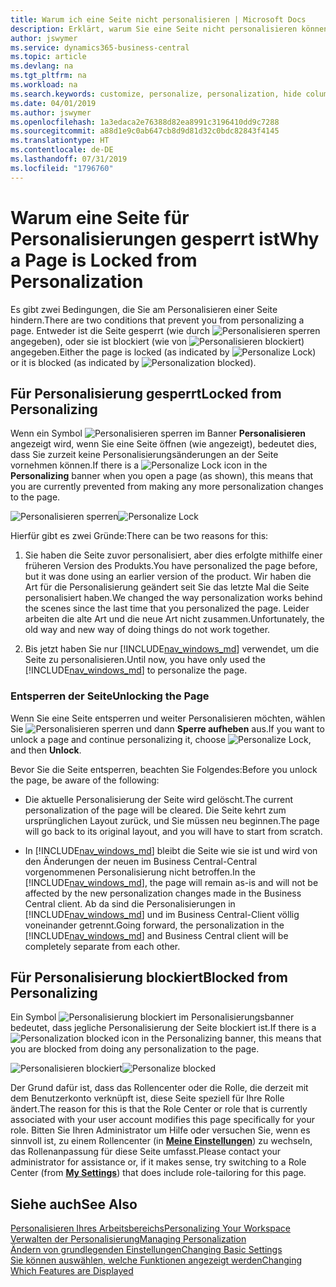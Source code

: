 ```yaml
---
title: Warum ich eine Seite nicht personalisieren | Microsoft Docs
description: Erklärt, warum Sie eine Seite nicht personalisieren können und was Sie tun können, um sie zu entsperren, sodass Sie sie anpassen können.
author: jswymer
ms.service: dynamics365-business-central
ms.topic: article
ms.devlang: na
ms.tgt_pltfrm: na
ms.workload: na
ms.search.keywords: customize, personalize, personalization, hide columns, remove fields, move fields
ms.date: 04/01/2019
ms.author: jswymer
ms.openlocfilehash: 1a3edaca2e76388d82ea8991c3196410dd9c7288
ms.sourcegitcommit: a88d1e9c0ab647cb8d9d81d32c0bdc82843f4145
ms.translationtype: HT
ms.contentlocale: de-DE
ms.lasthandoff: 07/31/2019
ms.locfileid: "1796760"
---
```

# <a name="why-a-page-is-locked-from-personalization"></a><span data-ttu-id="97a2e-103">Warum eine Seite für Personalisierungen gesperrt ist</span><span class="sxs-lookup"><span data-stu-id="97a2e-103">Why a Page is Locked from Personalization</span></span>

<span data-ttu-id="97a2e-104">Es gibt zwei Bedingungen, die Sie am Personalisieren einer Seite hindern.</span><span class="sxs-lookup"><span data-stu-id="97a2e-104">There are two conditions that prevent you from personalizing a page.</span></span> <span data-ttu-id="97a2e-105">Entweder ist die Seite gesperrt (wie durch ![Personalisieren sperren](media/personalization-lock-icon.png "Personalisieren sperren") angegeben), oder sie ist blockiert (wie von ![Personalisieren blockiert](media/personalization-blocked-icon.png "Personalisieren blockiert")) angegeben.</span><span class="sxs-lookup"><span data-stu-id="97a2e-105">Either the page is locked (as indicated by ![Personalize Lock](media/personalization-lock-icon.png "Personalize lock")) or it is blocked (as indicated by ![Personalization blocked](media/personalization-blocked-icon.png "Personalization blocked")).</span></span>

## <a name="locked-from-personalizing"></a><span data-ttu-id="97a2e-106">Für Personalisierung gesperrt</span><span class="sxs-lookup"><span data-stu-id="97a2e-106">Locked from Personalizing</span></span>

<span data-ttu-id="97a2e-107">Wenn ein Symbol ![Personalisieren sperren](media/personalization-lock-icon.png "Personalisieren sperren") im Banner **Personalisieren** angezeigt wird, wenn Sie eine Seite öffnen (wie angezeigt), bedeutet dies, dass Sie zurzeit keine Personalisierungsänderungen an der Seite vornehmen können.</span><span class="sxs-lookup"><span data-stu-id="97a2e-107">If there is a ![Personalize Lock](media/personalization-lock-icon.png "Personalize lock") icon in the **Personalizing** banner when you open a page (as shown), this means that you are currently prevented from making any more personalization changes to the page.</span></span>

<span data-ttu-id="97a2e-108">![Personalisieren sperren](media/personalization-locked.png "Personalisieren sperren")</span><span class="sxs-lookup"><span data-stu-id="97a2e-108">![Personalize Lock](media/personalization-locked.png "Personalize lock")</span></span>


<!-- This is because we changed the way personalization works behind the scenes since the last time that you personalized the page. Unfortunately, the old way and new of doing things do not work together.

The page currently includes the last personalization changes that you made. If you want to continue personalizing the page, then you can choose the lock icon and then **Unlock**. Just be aware that if you choose to unlock the page, the current personalization of the page will be cleared, and you will have to start from scratch.
-->

<span data-ttu-id="97a2e-109">Hierfür gibt es zwei Gründe:</span><span class="sxs-lookup"><span data-stu-id="97a2e-109">There can be two reasons for this:</span></span>

1. <span data-ttu-id="97a2e-110">Sie haben die Seite zuvor personalisiert, aber dies erfolgte mithilfe einer früheren Version des Produkts.</span><span class="sxs-lookup"><span data-stu-id="97a2e-110">You have personalized the page before, but it was done using an earlier version of the product.</span></span> <span data-ttu-id="97a2e-111">Wir haben die Art für die Personalisierung geändert seit Sie das letzte Mal die Seite personalisiert haben.</span><span class="sxs-lookup"><span data-stu-id="97a2e-111">We changed the way personalization works behind the scenes since the last time that you personalized the page.</span></span> <span data-ttu-id="97a2e-112">Leider arbeiten die alte Art und die neue Art nicht zusammen.</span><span class="sxs-lookup"><span data-stu-id="97a2e-112">Unfortunately, the old way and new way of doing things do not work together.</span></span>

2. <span data-ttu-id="97a2e-113">Bis jetzt haben Sie nur [!INCLUDE[nav_windows_md](includes/nav_windows_md.md)] verwendet, um die Seite zu personalisieren.</span><span class="sxs-lookup"><span data-stu-id="97a2e-113">Until now, you have only used the [!INCLUDE[nav_windows_md](includes/nav_windows_md.md)] to personalize the page.</span></span>

### <a name="unlocking-the-page"></a><span data-ttu-id="97a2e-114">Entsperren der Seite</span><span class="sxs-lookup"><span data-stu-id="97a2e-114">Unlocking the Page</span></span>

<span data-ttu-id="97a2e-115">Wenn Sie eine Seite entsperren und weiter Personalisieren möchten, wählen Sie ![Personalisieren sperren](media/personalization-lock-icon.png "Personalisieren sperren") und dann **Sperre aufheben** aus.</span><span class="sxs-lookup"><span data-stu-id="97a2e-115">If you want to unlock a page and continue personalizing it, choose ![Personalize Lock](media/personalization-lock-icon.png "Personalize lock"), and then **Unlock**.</span></span>  

<span data-ttu-id="97a2e-116">Bevor Sie die Seite entsperren, beachten Sie Folgendes:</span><span class="sxs-lookup"><span data-stu-id="97a2e-116">Before you unlock the page, be aware of the following:</span></span>

- <span data-ttu-id="97a2e-117">Die aktuelle Personalisierung der Seite wird gelöscht.</span><span class="sxs-lookup"><span data-stu-id="97a2e-117">The current personalization of the page will be cleared.</span></span> <span data-ttu-id="97a2e-118">Die Seite kehrt zum ursprünglichen Layout zurück, und Sie müssen neu beginnen.</span><span class="sxs-lookup"><span data-stu-id="97a2e-118">The page will go back to its original layout, and you will have to start from scratch.</span></span>

- <span data-ttu-id="97a2e-119">In [!INCLUDE[nav_windows_md](includes/nav_windows_md.md)] bleibt die Seite wie sie ist und wird von den Änderungen der neuen im Business Central-Central vorgenommenen Personalisierung nicht betroffen.</span><span class="sxs-lookup"><span data-stu-id="97a2e-119">In the [!INCLUDE[nav_windows_md](includes/nav_windows_md.md)], the page will remain as-is and will not be affected by the new personalization changes made in the Business Central client.</span></span> <span data-ttu-id="97a2e-120">Ab da sind die Personalisierungen in [!INCLUDE[nav_windows_md](includes/nav_windows_md.md)] und im Business Central-Client völlig voneinander getrennt.</span><span class="sxs-lookup"><span data-stu-id="97a2e-120">Going forward, the personalization in the [!INCLUDE[nav_windows_md](includes/nav_windows_md.md)] and Business Central client will be completely separate from each other.</span></span>

## <a name="blocked-from-personalizing"></a><span data-ttu-id="97a2e-121">Für Personalisierung blockiert</span><span class="sxs-lookup"><span data-stu-id="97a2e-121">Blocked from Personalizing</span></span>

<span data-ttu-id="97a2e-122">Ein Symbol ![Personalisierung blockiert](media/personalization-blocked-icon.png "Personalisierung blockiert") im Personalisierungsbanner bedeutet, dass jegliche Personalisierung der Seite blockiert ist.</span><span class="sxs-lookup"><span data-stu-id="97a2e-122">If there is a ![Personalization blocked](media/personalization-blocked-icon.png "Personalization blocked") icon in the Personalizing banner, this means that you are blocked from doing any personalization to the page.</span></span>

<span data-ttu-id="97a2e-123">![Personalisieren blockiert](media/personalization-blocked.png "Personalisieren sperren")</span><span class="sxs-lookup"><span data-stu-id="97a2e-123">![Personalize blocked](media/personalization-blocked.png "Personalize lock")</span></span>

<span data-ttu-id="97a2e-124">Der Grund dafür ist, dass das Rollencenter oder die Rolle, die derzeit mit dem Benutzerkonto verknüpft ist, diese Seite speziell für Ihre Rolle ändert.</span><span class="sxs-lookup"><span data-stu-id="97a2e-124">The reason for this is that the Role Center or role that is currently associated with your user account modifies this page specifically for your role.</span></span> <span data-ttu-id="97a2e-125">Bitten Sie Ihren Administrator um Hilfe oder versuchen Sie, wenn es sinnvoll ist, zu einem Rollencenter (in [**Meine Einstellungen**](https://businesscentral.dynamics.com?page=9176 "Navigieren Sie direkt zu Ihrer Einstellungsseite in Business Central")) zu wechseln, das Rollenanpassung für diese Seite umfasst.</span><span class="sxs-lookup"><span data-stu-id="97a2e-125">Please contact your administrator for assistance or, if it makes sense, try switching to a Role Center (from  [**My Settings**](https://businesscentral.dynamics.com?page=9176 "Go directly to your user settings page in Business Central")) that does include role-tailoring for this page.</span></span>

## <a name="see-also"></a><span data-ttu-id="97a2e-126">Siehe auch</span><span class="sxs-lookup"><span data-stu-id="97a2e-126">See Also</span></span>
[<span data-ttu-id="97a2e-127">Personalisieren Ihres Arbeitsbereichs</span><span class="sxs-lookup"><span data-stu-id="97a2e-127">Personalizing Your Workspace</span></span>](ui-personalization-manage.md)  
[<span data-ttu-id="97a2e-128">Verwalten der Personalisierung</span><span class="sxs-lookup"><span data-stu-id="97a2e-128">Managing Personalization</span></span>](ui-personalization-manage.md)  
[<span data-ttu-id="97a2e-129">Ändern von grundlegenden Einstellungen</span><span class="sxs-lookup"><span data-stu-id="97a2e-129">Changing Basic Settings</span></span>](ui-change-basic-settings.md)  
[<span data-ttu-id="97a2e-130">Sie können auswählen, welche Funktionen angezeigt werden</span><span class="sxs-lookup"><span data-stu-id="97a2e-130">Changing Which Features are Displayed</span></span>](ui-experiences.md)  
